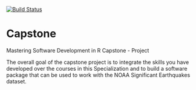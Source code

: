 [![Build Status](https://travis-ci.org/rumorale/Capstone.svg?branch=master)](https://travis-ci.org/rumorale/Capstone)


# Capstone
Mastering Software Development in R Capstone - Project 

The overall goal of the capstone project is to integrate the skills you have developed over the courses in this Specialization and to build a software package that can be used to work with the NOAA Significant Earthquakes dataset.
